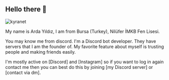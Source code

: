 ## Hello there <!-- kyranet Kişisinden aldım. --> 👋

<img src="https://komarev.com/ghpvc/?username=kyranet" alt="kyranet" />

My name is Arda Yıldız, I am from Bursa (Turkey), Nilüfer İMKB Fen Lisesi.

You may know me from discord. I'm a Discord bot developer. They have servers that I am the founder of. My favorite feature about myself is trusting people and making friends easily.

I'm mostly active on [Discord] and [Instagram] so if you want to log in again
contact me then you can best do this by joining [my Discord server] or
[contact via dm].
